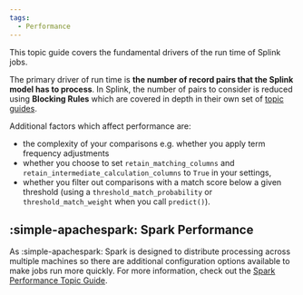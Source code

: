 ```yaml
---
tags:
  - Performance
---
```



This topic guide covers the fundamental drivers of the run time of Splink jobs. 

The primary driver of run time is **the number of record pairs that the Splink model has to process**. In Splink, the number of pairs to consider is reduced using **Blocking Rules** which are covered in depth in their own set of [topic guides](./blocking_rules.md). 

Additional factors which affect performance are:

- the complexity of your comparisons e.g. whether you apply term frequency adjustments
- whether you choose to set `retain_matching_columns` and `retain_intermediate_calculation_columns` to `True` in your settings,
- whether you filter out comparisons with a match score below a given threshold (using a `threshold_match_probability` or `threshold_match_weight` when you call `predict()`).

## :simple-apachespark: Spark Performance

As :simple-apachespark: Spark is designed to distribute processing across multiple machines so there are additional configuration options available to make jobs run more quickly. For more information, check out the [Spark Performance Topic Guide](./optimising_spark.md).